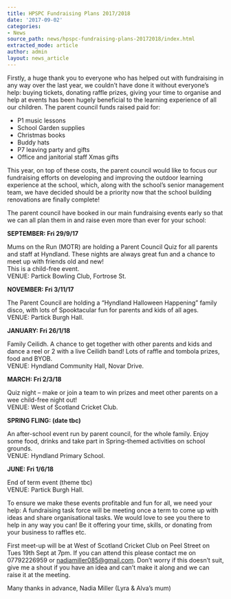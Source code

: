```yaml
---
title: HPSPC Fundraising Plans 2017/2018
date: '2017-09-02'
categories:
- News
source_path: news/hpspc-fundraising-plans-20172018/index.html
extracted_mode: article
author: admin
layout: news_article
---
```

Firstly, a huge thank you to everyone who has helped out with fundraising in any way over the last year, we couldn’t have done it without everyone’s help: buying tickets, donating raffle prizes, giving your time to organise and help at events has been hugely beneficial to the learning experience of all our children. The parent council funds raised paid for:

- P1 music lessons
- School Garden supplies
- Christmas books
- Buddy hats
- P7 leaving party and gifts
- Office and janitorial staff Xmas gifts

This year, on top of these costs, the parent council would like to focus our fundraising efforts on developing and improving the outdoor learning experience at the school, which, along with the school’s senior management team, we have decided should be a priority now that the school building renovations are finally complete!

The parent council have booked in our main fundraising events early so that we can all plan them in and raise even more than ever for your school:

**SEPTEMBER: Fri 29/9/17**

Mums on the Run (MOTR) are holding a Parent Council Quiz for all parents and staff at Hyndland. These nights are always great fun and a chance to meet up with friends old and new!  
This is a child-free event.  
VENUE: Partick Bowling Club, Fortrose St.

**NOVEMBER: Fri 3/11/17**

The Parent Council are holding a “Hyndland Halloween Happening” family disco, with lots of Spooktacular fun for parents and kids of all ages.  
VENUE: Partick Burgh Hall.

**JANUARY: Fri 26/1/18**

Family Ceilidh. A chance to get together with other parents and kids and dance a reel or 2 with a live Ceilidh band! Lots of raffle and tombola prizes, food and BYOB.  
VENUE: Hyndland Community Hall, Novar Drive.

**MARCH: Fri 2/3/18**

Quiz night – make or join a team to win prizes and meet other parents on a wee child-free night out!  
VENUE: West of Scotland Cricket Club.

**SPRING FLING: (date tbc)**

An after-school event run by parent council, for the whole family. Enjoy some food, drinks and take part in Spring-themed activities on school grounds.  
VENUE: Hyndland Primary School.

**JUNE: Fri 1/6/18**

End of term event (theme tbc)  
VENUE: Partick Burgh Hall.

To ensure we make these events profitable and fun for all, we need your help: A fundraising task force will be meeting once a term to come up with ideas and share organisational tasks. We would love to see you there to help in any way you can! Be it offering your time, skills, or donating from your business to raffles etc.

First meet-up will be at West of Scotland Cricket Club on Peel Street on Tues 19th Sept at 7pm. If you can attend this please contact me on 07792226959 or nadiamiller085@gmail.com. Don’t worry if this doesn’t suit, give me a shout if you have an idea and can’t make it along and we can raise it at the meeting.

Many thanks in advance, Nadia Miller (Lyra & Alva’s mum)
